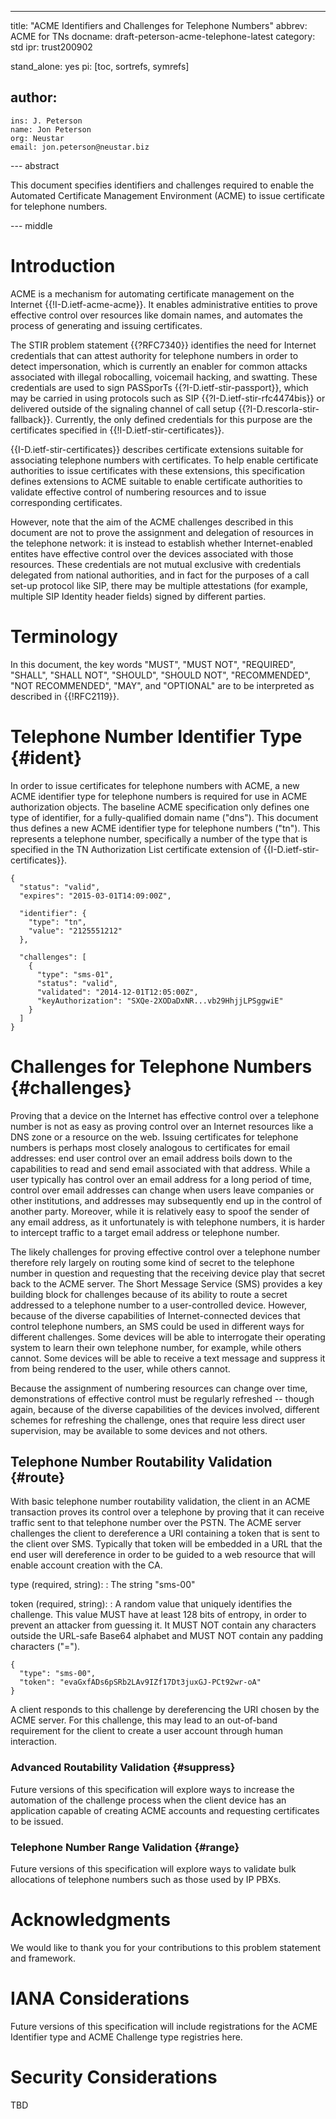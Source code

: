 ---
title: "ACME Identifiers and Challenges for Telephone Numbers"
abbrev: ACME for TNs
docname: draft-peterson-acme-telephone-latest
category: std
ipr: trust200902

stand_alone: yes
pi: [toc, sortrefs, symrefs]

author:
 -
    ins: J. Peterson
    name: Jon Peterson
    org: Neustar
    email: jon.peterson@neustar.biz

--- abstract

This document specifies identifiers and challenges required to enable the
Automated Certificate Management Environment (ACME) to issue certificate for
telephone numbers.

--- middle

# Introduction

ACME is a mechanism for automating certificate management on the Internet
{{!I-D.ietf-acme-acme}}. It enables administrative entities to prove effective
control over resources like domain names, and automates the process of
generating and issuing certificates.

The STIR problem statement {{?RFC7340}} identifies the need for Internet
credentials that can attest authority for telephone numbers in order to detect
impersonation, which is currently an enabler for common attacks associated with
illegal robocalling, voicemail hacking, and swatting. These credentials are used
to sign PASSporTs {{?I-D.ietf-stir-passport}}, which may be carried in using
protocols such as SIP {{?I-D.ietf-stir-rfc4474bis}} or delivered outside of the
signaling channel of call setup {{?I-D.rescorla-stir-fallback}}. Currently, the
only defined credentials for this purpose are the certificates specified in
{{!I-D.ietf-stir-certificates}}.

{{I-D.ietf-stir-certificates}} describes certificate extensions suitable for
associating telephone numbers with certificates. To help enable certificate
authorities to issue certificates with these extensions, this specification
defines extensions to ACME suitable to enable certificate authorities to
validate effective control of numbering resources and to issue corresponding
certificates.

However, note that the aim of the ACME challenges described in this document are
not to prove the assignment and delegation of resources in the telephone
network: it is instead to establish whether Internet-enabled entites have
effective control over the devices associated with those resources. These
credentials are not mutual exclusive with credentials delegated from national
authorities, and in fact for the purposes of a call set-up protocol like SIP,
there may be multiple attestations (for example, multiple SIP Identity header
fields) signed by different parties.

# Terminology

In this document, the key words "MUST", "MUST NOT", "REQUIRED", "SHALL", "SHALL
NOT", "SHOULD", "SHOULD NOT", "RECOMMENDED", "NOT RECOMMENDED", "MAY", and
"OPTIONAL" are to be interpreted as described in {{!RFC2119}}.

# Telephone Number Identifier Type {#ident}

In order to issue certificates for telephone numbers with ACME, a new ACME
identifier type for telephone numbers is required for use in ACME authorization
objects.  The baseline ACME specification only defines one type of identifier,
for a fully-qualified domain name ("dns"). This document thus defines a new ACME
identifier type for telephone numbers ("tn"). This represents a telephone
number, specifically a number of the type that is specified in the TN
Authorization List certificate extension of {{I-D.ietf-stir-certificates}}.

~~~~~
{
  "status": "valid",
  "expires": "2015-03-01T14:09:00Z",

  "identifier": {
    "type": "tn",
    "value": "2125551212"
  },

  "challenges": [
    {
      "type": "sms-01",
      "status": "valid",
      "validated": "2014-12-01T12:05:00Z",
      "keyAuthorization": "SXQe-2XODaDxNR...vb29HhjjLPSggwiE"
    }
  ]
}
~~~~~

# Challenges for Telephone Numbers {#challenges}

Proving that a device on the Internet has effective control over a telephone
number is not as easy as proving control over an Internet resources like a DNS
zone or a resource on the web. Issuing certificates for telephone numbers is
perhaps most closely analogous to certificates for email addresses: end user
control over an email address boils down to the capabilities to read and send
email associated with that address. While a user typically has control over an
email address for a long period of time, control over email addresses can change
when users leave companies or other institutions, and addresses may subsequently
end up in the control of another party. Moreover, while it is relatively easy to
spoof the sender of any email address, as it unfortunately is with telephone
numbers, it is harder to intercept traffic to a target email address or
telephone number.

The likely challenges for proving effective control over a telephone number
therefore rely largely on routing some kind of secret to the telephone number in
question and requesting that the receiving device play that secret back to the
ACME server. The Short Message Service (SMS) provides a key building block for
challenges because of its ability to route a secret addressed to a telephone
number to a user-controlled device. However, because of the diverse capabilities
of Internet-connected devices that control telephone numbers, an SMS could be
used in different ways for different challenges. Some devices will be able to
interrogate their operating system to learn their own telephone number, for
example, while others cannot. Some devices will be able to receive a text
message and suppress it from being rendered to the user, while others cannot.

Because the assignment of numbering resources can change over time,
demonstrations of effective control must be regularly refreshed -- though again,
because of the diverse capabilities of the devices involved, different schemes
for refreshing the challenge, ones that require less direct user supervision,
may be available to some devices and not others.

## Telephone Number Routability Validation {#route}

With basic telephone number routability validation, the client in an ACME
transaction proves its control over a telephone by proving that it can receive
traffic sent to that telephone number over the PSTN. The ACME server challenges
the client to dereference a URI containing a token that is sent to the client
over SMS. Typically that token will be embedded in a URL that the end user will
dereference in order to be guided to a web resource that will enable account
creation with the CA.


type (required, string):
: The string "sms-00"

token (required, string):
: A random value that uniquely identifies the challenge. This value MUST have at
least 128 bits of entropy, in order to prevent an attacker from guessing it. It
MUST NOT contain any characters outside the URL-safe Base64 alphabet and MUST
NOT contain any padding characters ("=").

~~~~~
{
  "type": "sms-00",
  "token": "evaGxfADs6pSRb2LAv9IZf17Dt3juxGJ-PCt92wr-oA"
}
~~~~~

A client responds to this challenge by dereferencing the URI chosen by the ACME
server. For this challenge, this may lead to an out-of-band requirement for the
client to create a user account through human interaction.

### Advanced Routability Validation {#suppress}

Future versions of this specification will explore ways to increase the
automation of the challenge process when the client device has an application
capable of creating ACME accounts and requesting certificates to be issued.

### Telephone Number Range Validation {#range}

Future versions of this specification will explore ways to validate bulk
allocations of telephone numbers such as those used by IP PBXs.

# Acknowledgments

We would like to thank you for your contributions to this problem statement and
framework.

# IANA Considerations

Future versions of this specification will include registrations for the ACME
Identifier type and ACME Challenge type registries here.

# Security Considerations

TBD
